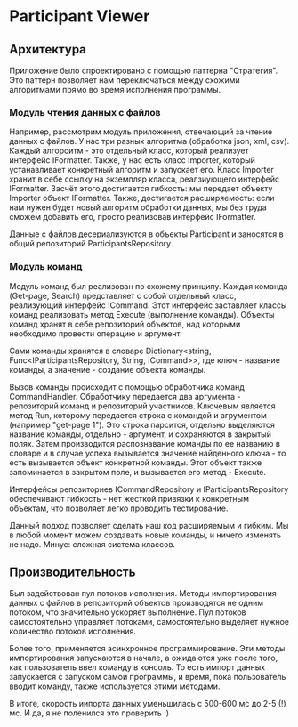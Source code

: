 # Participant Viewer
## Архитектура
Приложение было спроектировано с помощью паттерна "Стратегия". Это паттерн позволяет нам переключаться между схожими алгоритмами прямо во время исполнения программы. 

### Модуль чтения данных с файлов
Например, рассмотрим модуль приложения, отвечающий за чтение данных с файлов. У нас три разных алгоритма (обработка json, xml, csv). Каждый алгороитм - это отдельный класс, который реализует интерфейс IFormatter.
Также, у нас есть класс Importer, который устанавливает конкретный алгоритм и запускает его. Класс Importer хранит в себе ссылку на экземпляр класса, реалзиующего интерфейс IFormatter.
Засчёт этого достигается гибкость: мы передает объекту Importer объект IFormatter. Также, достигается расширяемость: если нам нужен будет новый алгоритм обработки данных, мы без труда 
сможем добавить его, просто реализовав интерфейс IFormatter. 

Данные с файлов десериализуются в объекты Participant и заносятся в общий репозиторий ParticipantsRepository.

### Модуль команд
Модуль команд был реализован по схожему принципу. Каждая команда (Get-page, Search) представляет с собой отдельный класс, реализующий интерфейс ICommand. Этот интерфейс заставляет классы
команд реализовать метод Execute (выполнение команды). Объекты команд хранят в себе репозиторий объектов, над которыми необходимо провести операцию и аргумент. 

Сами команды хранятся в словаре Dictionary<string, Func<IParticipantsRepository, String, ICommand>>, где ключ - название команды, а значение - создание объекта команды.

Вызов команды происходит с помощью обработчика команд CommandHandler. Обработчику передается два аргумента - репозиторий команд и репозиторий участников. Ключевым является метод 
Run, которому передается строка с командой и агрументом (например "get-page 1"). Это строка парсится, отдельно выделяются название команды, отдельно - аргумент, 
и сохраняются в закрытый полях. Затем производится распознавание команды по ее названию в словаре и в случае успеха вызывается значение найденного ключа - то есть вызывается 
объект конкретной команды. Этот объект также запоминается в закрытом поле, и вызывается его метод - Execute.

Интерфейсы репозиториев ICommandRepository и IParticipantsRepository обеспечивают гибкость - нет жесткой привязки к конкретным объектам, что позволяет легко проводить тестирование.

Данный подход позволяет сделать наш код расширяемым и гибким. Мы в любой момент можем создавать новые команды, и ничего изменять не надо.
Минус: сложная система классов.

## Производительность
Был задействован пул потоков исполнения. Методы импортирования данных с файлов в репозиторий объектов производятся не одним потоком, что значительно ускоряет выполнение.
Пул потоков самостоятельно управляет потоками, самостоятельно выделяет нужное количество потоков исполнения. 

Более того, применяется асинхронное программирование. Эти методы импортирования запускаются в начале, а ожидаются уже после того, как пользователь ввел команду в консоль.
То есть импорт данных запускается с запуском самой программы, и время, пока пользователь вводит команду, также используется этими методами.

В итоге, скорость иипорта данных уменьшилась с 500-600 мс до 2-5 (!) мс. И да, я не поленился это проверить :) 
